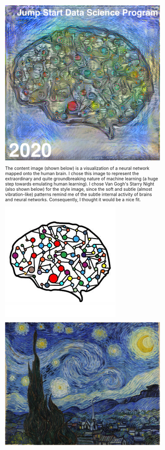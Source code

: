 ![Result](stylized-imageedited.png)

The content image (shown below) is a visualization of a neural network mapped onto the human brain. I chose this image to represent the extraordinary and quite groundbreaking nature of machine learning (a huge step towards emulating human learning). I chose Van Gogh's Starry Night (also shown below) for the style image, since the soft and subtle (almost vibration-like) patterns remind me of the subtle internal activity of brains and neural networks. Consequently, I thought it would be a nice fit.

![Content](content.jpg)

![Style](style.jpg)
